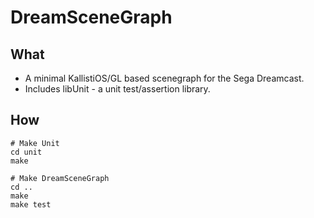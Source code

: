 # DreamSceneGraph

## What
* A minimal KallistiOS/GL based scenegraph for the Sega Dreamcast.
* Includes libUnit - a unit test/assertion library.

## How

```
# Make Unit
cd unit
make

# Make DreamSceneGraph
cd ..
make
make test
```
